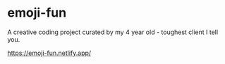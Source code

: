 # emoji-fun

A creative coding project curated by my 4 year old - toughest client I tell you.

https://emoji-fun.netlify.app/

